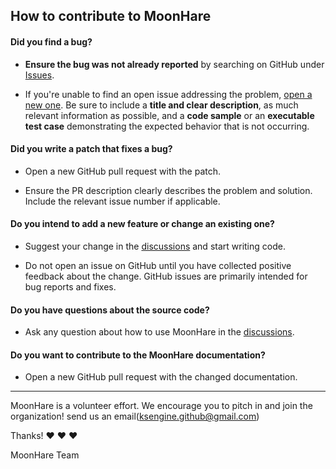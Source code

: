 ## How to contribute to MoonHare

#### **Did you find a bug?**

* **Ensure the bug was not already reported** by searching on GitHub under [Issues](https://github.com/moonharelabs/moonhare-beta/issues).

* If you're unable to find an open issue addressing the problem, [open a new one](https://github.com/moonharelabs/moonhare-beta/issues/new). Be sure to include a **title and clear description**, as much relevant information as possible, and a **code sample** or an **executable test case** demonstrating the expected behavior that is not occurring.

#### **Did you write a patch that fixes a bug?**

* Open a new GitHub pull request with the patch.

* Ensure the PR description clearly describes the problem and solution. Include the relevant issue number if applicable.

#### **Do you intend to add a new feature or change an existing one?**

* Suggest your change in the [discussions](https://github.com/moonharelabs/moonhare-beta/discussions) and start writing code.

* Do not open an issue on GitHub until you have collected positive feedback about the change. GitHub issues are primarily intended for bug reports and fixes.

#### **Do you have questions about the source code?**

* Ask any question about how to use MoonHare in the [discussions](https://github.com/moonharelabs/moonhare-beta/discussions).

#### **Do you want to contribute to the MoonHare documentation?**

* Open a new GitHub pull request with the changed documentation.

---

MoonHare is a volunteer effort. We encourage you to pitch in and join the organization! send us an email(ksengine.github@gmail.com)

Thanks! :heart: :heart: :heart:

MoonHare Team
